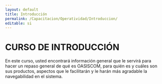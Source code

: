 ```yaml
---
layout: default
title: Introducción
permalink: /Capacitacion/Operatividad/Introduccion/
editable: si
---
```


# CURSO DE INTRODUCCIÓN


En este curso, usted encontrará información general que le servirá para hacer un repaso general de qué es OASISCOM, para quién es y cuáles son sus productos, aspectos que le facilitarán y le harán más agradable la navegabilidad en el sistema. 







